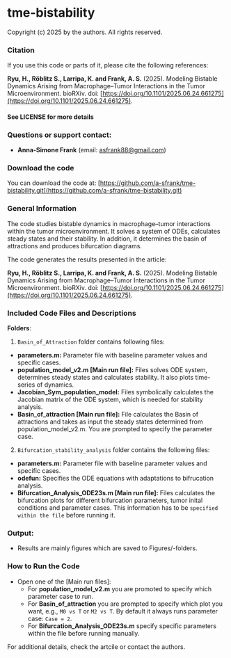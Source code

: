# tme-bistability

Copyright (c) 2025 by the authors. All rights reserved.

### Citation

If you use this code or parts of it, please cite the following references:

**Ryu, H., Röblitz S., Larripa, K. and Frank, A. S.** (2025). Modeling Bistable Dynamics Arising from Macrophage–Tumor Interactions in the Tumor Microenvironment. bioRXiv. doi: [https://doi.org/10.1101/2025.06.24.661275](https://doi.org/10.1101/2025.06.24.661275).

#### See LICENSE for more details

### Questions or support contact:

- **Anna-Simone Frank** (email: asfrank88@gmail.com)

### Download the code

You can download the code at: [https://github.com/a-sfrank/tme-bistability.git](https://github.com/a-sfrank/tme-bistability.git)

### General Information

The code studies bistable dynamics in macrophage–tumor interactions within the tumor microenvironment. It solves a system of ODEs, calculates steady states and their stability. In addition, it determines the basin of attractions and produces bifurcation diagrams.

The code generates the results presented in the article:

**Ryu, H., Röblitz S., Larripa, K. and Frank, A. S.** (2025). Modeling Bistable Dynamics Arising from Macrophage–Tumor Interactions in the Tumor Microenvironment. bioRXiv. doi: [https://doi.org/10.1101/2025.06.24.661275](https://doi.org/10.1101/2025.06.24.661275).

### Included Code Files and Descriptions

**Folders**:

1. `Basin_of_Attraction` folder contains following files:

- **parameters.m:** Parameter file with baseline parameter values and specific cases.
- **population_model_v2.m [Main run file]:** Files solves ODE system, determines steady states and calculates stability. It also plots time-series of dynamics.
- **Jacobian_Sym_population_model:** Files symbolically calculates the Jacobian matrix of the ODE system, which is needed for stability analysis.
- **Basin_of_attraction [Main run file]:** File calculates the Basin of attractions and takes as input the steady states determined from population_model_v2.m. You are prompted to specify the parameter case.

2. `Bifurcation_stability_analysis` folder contains the following files:

- **parameters.m:** Parameter file with baseline parameter values and specific cases.
- **odefun:** Specifies the ODE equations with adaptations to bifrucation analysis.
- **Bifurcation_Analysis_ODE23s.m [Main run file]:** Files calculates the bifurcation plots for different bifurcation parameters, tumor inital conditions and parameter cases. This information has to be `specified within the file` before running it.

### Output:

- Results are mainly figures which are saved to Figures/-folders.

### How to Run the Code

- Open one of the [Main run files]:
  - For **population_model_v2.m** you are promoted to specify which parameter case to run.
  - For **Basin_of_attraction** you are prompted to specify which plot you want, e.g., `M0 vs T` or `M2 vs T`. By default it always runs parameter case: `Case = 2`. 
  - For **Bifurcation_Analysis_ODE23s.m** specify specific parameters within the file before running manually.

For additional details, check the artcile or contact the authors.
